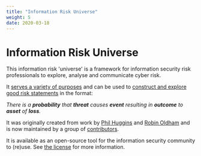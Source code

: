 ```yaml
---
title: "Information Risk Universe"
weight: 5
date: 2020-03-18
---
```


# Information Risk Universe

This information risk 'universe' is a framework for information security risk professionals to explore, analyse and communicate cyber risk.

It [serves a variety of purposes](/summary/use-cases/) and can be used to [construct and explore good risk statements](/summary/risk-statements/) in the format:

_There is a **probability** that **threat** causes **event** resulting in **outcome** to **asset** of **loss**._

It was originally created from work by [Phil Huggins](https://twitter.com/oracuk) and [Robin Oldham](https://twitter.com/rto) and is now maintained by a group of [contributors](/about/contribute/).

It is available as an open-source tool for the information security community to (re)use. See [the license](/about/license/) for more information.
